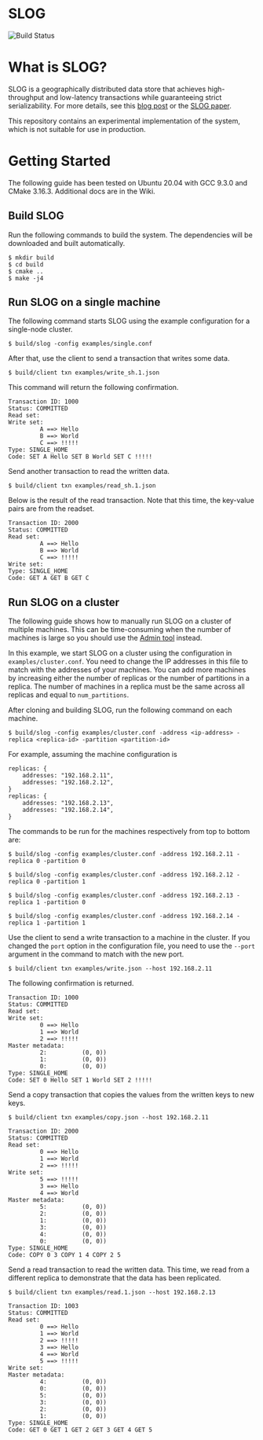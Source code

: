 # SLOG

![Build Status](https://github.com/ctring/SLOG-private/workflows/Build%20and%20Test/badge.svg)

# What is SLOG?

SLOG is a geographically distributed data store that achieves high-throughput and low-latency transactions while guaranteeing strict serializability. 
For more details, see this [blog post](http://dbmsmusings.blogspot.com/2019/10/introducing-slog-cheating-low-latency.html) or the [SLOG paper](http://www.vldb.org/pvldb/vol12/p1747-ren.pdf).

This repository contains an experimental implementation of the system, which is not suitable for use in production.

# Getting Started 

The following guide has been tested on Ubuntu 20.04 with GCC 9.3.0 and CMake 3.16.3. Additional docs are in the Wiki.

## Build SLOG

Run the following commands to build the system. The dependencies will be downloaded and built automatically.

```
$ mkdir build
$ cd build
$ cmake ..
$ make -j4
```

## Run SLOG on a single machine

The following command starts SLOG using the example configuration for a single-node cluster.
```
$ build/slog -config examples/single.conf
```

After that, use the client to send a transaction that writes some data.
```
$ build/client txn examples/write_sh.1.json
```
This command will return the following confirmation.
```
Transaction ID: 1000
Status: COMMITTED
Read set:
Write set:
         A ==> Hello
         B ==> World
         C ==> !!!!!
Type: SINGLE_HOME
Code: SET A Hello SET B World SET C !!!!!
```

Send another transaction to read the written data.
```
$ build/client txn examples/read_sh.1.json
```
Below is the result of the read transaction. Note that this time, the key-value pairs are from the readset.
```
Transaction ID: 2000
Status: COMMITTED
Read set:
         A ==> Hello
         B ==> World
         C ==> !!!!!
Write set:
Type: SINGLE_HOME
Code: GET A GET B GET C
```


## Run SLOG on a cluster

The following guide shows how to manually run SLOG on a cluster of multiple machines. This can be time-consuming when the number of machines is large so you should use the [Admin tool](https://github.com/ctring/SLOG/wiki/Using-the-Admin-tool) instead.

In this example, we start SLOG on a cluster using the configuration in `examples/cluster.conf`. You need to change the IP addresses in this file to match with the addresses of your machines. You can add more machines by increasing either the number of replicas or the number of partitions in a replica. The number of machines in a replica must be the same across all replicas and equal to `num_partitions`.

After cloning and building SLOG, run the following command on each machine.
```
$ build/slog -config examples/cluster.conf -address <ip-address> -replica <replica-id> -partition <partition-id>
```

For example, assuming the machine configuration is
```
replicas: {
    addresses: "192.168.2.11",
    addresses: "192.168.2.12",
}
replicas: {
    addresses: "192.168.2.13",
    addresses: "192.168.2.14",
}
```

The commands to be run for the machines respectively from top to bottom are:
```
$ build/slog -config examples/cluster.conf -address 192.168.2.11 -replica 0 -partition 0
``` 

```
$ build/slog -config examples/cluster.conf -address 192.168.2.12 -replica 0 -partition 1
``` 

```
$ build/slog -config examples/cluster.conf -address 192.168.2.13 -replica 1 -partition 0
``` 

```
$ build/slog -config examples/cluster.conf -address 192.168.2.14 -replica 1 -partition 1
```

Use the client to send a write transaction to a machine in the cluster. If you changed the `port` option in the configuration file, you need to use the `--port` argument in the command to match with the new port.
```
$ build/client txn examples/write.json --host 192.168.2.11
```

The following confirmation is returned.

```
Transaction ID: 1000
Status: COMMITTED
Read set:
Write set:
         0 ==> Hello
         1 ==> World
         2 ==> !!!!!
Master metadata:
         2:          (0, 0))
         1:          (0, 0))
         0:          (0, 0))
Type: SINGLE_HOME
Code: SET 0 Hello SET 1 World SET 2 !!!!!
```

Send a copy transaction that copies the values from the written keys to new keys.
```
$ build/client txn examples/copy.json --host 192.168.2.11
```
```
Transaction ID: 2000
Status: COMMITTED
Read set:
         0 ==> Hello
         1 ==> World
         2 ==> !!!!!
Write set:
         5 ==> !!!!!
         3 ==> Hello
         4 ==> World
Master metadata:
         5:          (0, 0))
         2:          (0, 0))
         1:          (0, 0))
         3:          (0, 0))
         4:          (0, 0))
         0:          (0, 0))
Type: SINGLE_HOME
Code: COPY 0 3 COPY 1 4 COPY 2 5
```

Send a read transaction to read the written data. This time, we read from a different replica to demonstrate that the data has been replicated.
```
$ build/client txn examples/read.1.json --host 192.168.2.13
```
```
Transaction ID: 1003
Status: COMMITTED
Read set:
         0 ==> Hello
         1 ==> World
         2 ==> !!!!!
         3 ==> Hello
         4 ==> World
         5 ==> !!!!!
Write set:
Master metadata:
         4:          (0, 0))
         0:          (0, 0))
         5:          (0, 0))
         3:          (0, 0))
         2:          (0, 0))
         1:          (0, 0))
Type: SINGLE_HOME
Code: GET 0 GET 1 GET 2 GET 3 GET 4 GET 5
```

